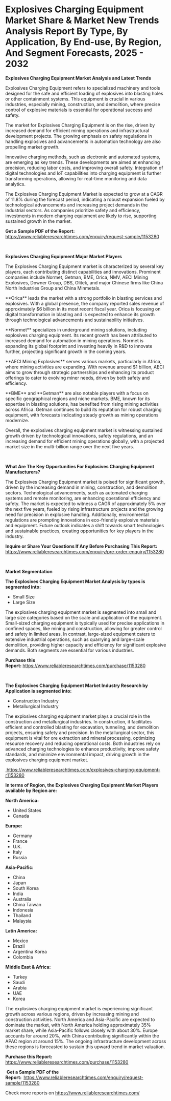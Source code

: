 <p><h1>Explosives Charging Equipment Market Share & Market New Trends Analysis Report By Type, By Application, By End-use, By Region, And Segment Forecasts, 2025 - 2032</h1></p><p><strong>Explosives Charging Equipment Market Analysis and Latest Trends</strong></p>
<p><p>Explosives Charging Equipment refers to specialized machinery and tools designed for the safe and efficient loading of explosives into blasting holes or other containment systems. This equipment is crucial in various industries, especially mining, construction, and demolition, where precise control of explosive materials is essential for operational success and safety. </p><p>The market for Explosives Charging Equipment is on the rise, driven by increased demand for efficient mining operations and infrastructural development projects. The growing emphasis on safety regulations in handling explosives and advancements in automation technology are also propelling market growth. </p><p>Innovative charging methods, such as electronic and automated systems, are emerging as key trends. These developments are aimed at enhancing precision, reducing labor costs, and improving overall safety. Integration of digital technologies and IoT capabilities into charging equipment is further transforming operations, allowing for real-time monitoring and data analytics.</p><p>The Explosives Charging Equipment Market is expected to grow at a CAGR of 11.8% during the forecast period, indicating a robust expansion fueled by technological advancements and increasing project demands in the industrial sectors. As companies prioritize safety and efficiency, investments in modern charging equipment are likely to rise, supporting sustained growth in the market.</p></p>
<p><strong>Get a Sample PDF of the Report:&nbsp;</strong> <a href="https://www.reliableresearchtimes.com/enquiry/request-sample/1153280?utm_campaign=2563&utm_medium=2&utm_source=Github&utm_content=ia&utm_term=28022025&utm_id=explosives-charging-equipment">https://www.reliableresearchtimes.com/enquiry/request-sample/1153280</a></p>
<p>&nbsp;</p>
<p><strong>Explosives Charging Equipment Major Market Players</strong></p>
<p><p>The Explosives Charging Equipment market is characterized by several key players, each contributing distinct capabilities and innovations. Prominent companies include Normet, Getman, BME, Orica, NMV, AECI Mining Explosives, Downer Group, DBS, Olitek, and major Chinese firms like China North Industries Group and China Minmetals.</p><p>**Orica** leads the market with a strong portfolio in blasting services and explosives. With a global presence, the company reported sales revenue of approximately $6 billion in its most recent fiscal year. Orica is focusing on digital transformation in blasting and is expected to enhance its growth through technological advancements and sustainability initiatives.</p><p>**Normet** specializes in underground mining solutions, including explosives charging equipment. Its recent growth has been attributed to increased demand for automation in mining operations. Normet is expanding its global footprint and investing heavily in R&D to innovate further, projecting significant growth in the coming years.</p><p>**AECI Mining Explosives** serves various markets, particularly in Africa, where mining activities are expanding. With revenue around $1 billion, AECI aims to grow through strategic partnerships and enhancing its product offerings to cater to evolving miner needs, driven by both safety and efficiency.</p><p>**BME** and **Getman** are also notable players with a focus on specific geographical regions and niche markets. BME, known for its expertise in blasting solutions, has benefited from rising mining activities across Africa. Getman continues to build its reputation for robust charging equipment, with forecasts indicating steady growth as mining operations modernize.</p><p>Overall, the explosives charging equipment market is witnessing sustained growth driven by technological innovations, safety regulations, and an increasing demand for efficient mining operations globally, with a projected market size in the multi-billion range over the next five years.</p></p>
<p>&nbsp;</p>
<p><strong>What Are The Key Opportunities For Explosives Charging Equipment Manufacturers?</strong></p>
<p><p>The Explosives Charging Equipment market is poised for significant growth, driven by the increasing demand in mining, construction, and demolition sectors. Technological advancements, such as automated charging systems and remote monitoring, are enhancing operational efficiency and safety. The market is expected to witness a CAGR of approximately 5% over the next five years, fueled by rising infrastructure projects and the growing need for precision in explosive handling. Additionally, environmental regulations are prompting innovations in eco-friendly explosive materials and equipment. Future outlook indicates a shift towards smart technologies and sustainable practices, creating opportunities for key players in the industry.</p></p>
<p><strong>Inquire or Share Your Questions If Any Before Purchasing This Report:</strong> <a href="https://www.reliableresearchtimes.com/enquiry/pre-order-enquiry/1153280?utm_campaign=2563&utm_medium=2&utm_source=Github&utm_content=ia&utm_term=28022025&utm_id=explosives-charging-equipment">https://www.reliableresearchtimes.com/enquiry/pre-order-enquiry/1153280</a></p>
<p>&nbsp;</p>
<p><strong>Market Segmentation</strong></p>
<p><strong>The Explosives Charging Equipment Market Analysis by types is segmented into:</strong></p>
<p><ul><li>Small Size</li><li>Large Size</li></ul></p>
<p><p>The explosives charging equipment market is segmented into small and large size categories based on the scale and application of the equipment. Small-sized charging equipment is typically used for precise applications in confined spaces, like mining and construction, allowing for greater control and safety in limited areas. In contrast, large-sized equipment caters to extensive industrial operations, such as quarrying and large-scale demolition, providing higher capacity and efficiency for significant explosive demands. Both segments are essential for various industries.</p></p>
<p><strong>Purchase this Report:&nbsp;</strong><a href="https://www.reliableresearchtimes.com/purchase/1153280?utm_campaign=2563&utm_medium=2&utm_source=Github&utm_content=ia&utm_term=28022025&utm_id=explosives-charging-equipment">https://www.reliableresearchtimes.com/purchase/1153280</a></p>
<p>&nbsp;</p>
<p><strong>The Explosives Charging Equipment Market Industry Research by Application is segmented into:</strong></p>
<p><ul><li>Construction Industry</li><li>Metallurgical Industry</li></ul></p>
<p><p>The explosives charging equipment market plays a crucial role in the construction and metallurgical industries. In construction, it facilitates efficient and controlled blasting for excavation, tunneling, and demolition projects, ensuring safety and precision. In the metallurgical sector, this equipment is vital for ore extraction and mineral processing, optimizing resource recovery and reducing operational costs. Both industries rely on advanced charging technologies to enhance productivity, improve safety standards, and minimize environmental impact, driving growth in the explosives charging equipment market.</p></p>
<p><a href="https://www.reliableresearchtimes.com/explosives-charging-equipment-r1153280?utm_campaign=2563&utm_medium=2&utm_source=Github&utm_content=ia&utm_term=28022025&utm_id=explosives-charging-equipment">&nbsp;https://www.reliableresearchtimes.com/explosives-charging-equipment-r1153280</a></p>
<p><strong>In terms of Region, the Explosives Charging Equipment Market Players available by Region are:</strong></p>
<p>
    <p> <strong> North America: </strong>
        <ul>
            <li>United States</li>
            <li>Canada</li>
        </ul>
        </p> 
    <p> <strong> Europe: </strong>
        <ul>
            <li>Germany</li>
            <li>France</li>
            <li>U.K.</li>
            <li>Italy</li>
            <li>Russia</li>
        </ul>
        </p> 
    <p> <strong> Asia-Pacific: </strong>
        <ul>
            <li>China</li>
            <li>Japan</li>
            <li>South Korea</li>
            <li>India</li>
            <li>Australia</li>
            <li>China Taiwan</li>
            <li>Indonesia</li>
            <li>Thailand</li>
            <li>Malaysia</li>
        </ul>
        </p> 
    <p> <strong> Latin America: </strong>
        <ul>
            <li>Mexico</li>
            <li>Brazil</li>
            <li>Argentina Korea</li>
            <li>Colombia</li>
        </ul>
        </p> 
    <p> <strong> Middle East & Africa: </strong>
        <ul>
            <li>Turkey</li>
            <li>Saudi</li>
            <li>Arabia</li>
            <li>UAE</li>
            <li>Korea</li>
        </ul>
    </p>
    </p>
<p><p>The explosives charging equipment market is experiencing significant growth across various regions, driven by increasing mining and construction activities. North America and Asia-Pacific are expected to dominate the market, with North America holding approximately 35% market share, while Asia-Pacific follows closely with about 30%. Europe accounts for around 20%, with China contributing significantly within the APAC region at around 15%. The ongoing infrastructure development across these regions is forecasted to sustain this upward trend in market valuation.</p></p>
<p><strong>Purchase this Report: </strong><a href="https://www.reliableresearchtimes.com/purchase/1153280?utm_campaign=2563&utm_medium=2&utm_source=Github&utm_content=ia&utm_term=28022025&utm_id=explosives-charging-equipment">https://www.reliableresearchtimes.com/purchase/1153280</a></p>
<p>&nbsp;<strong>Get a Sample PDF of the Report:&nbsp;&nbsp;</strong><a href="https://www.reliableresearchtimes.com/enquiry/request-sample/1153280?utm_campaign=2563&utm_medium=2&utm_source=Github&utm_content=ia&utm_term=28022025&utm_id=explosives-charging-equipment">https://www.reliableresearchtimes.com/enquiry/request-sample/1153280</a></p>
<p><strong></strong></p>
<p>Check more reports on <a href="https://www.reliableresearchtimes.com/?utm_campaign=2563&utm_medium=2&utm_source=Github&utm_content=ia&utm_term=28022025&utm_id=explosives-charging-equipment">https://www.reliableresearchtimes.com/</a></p>
